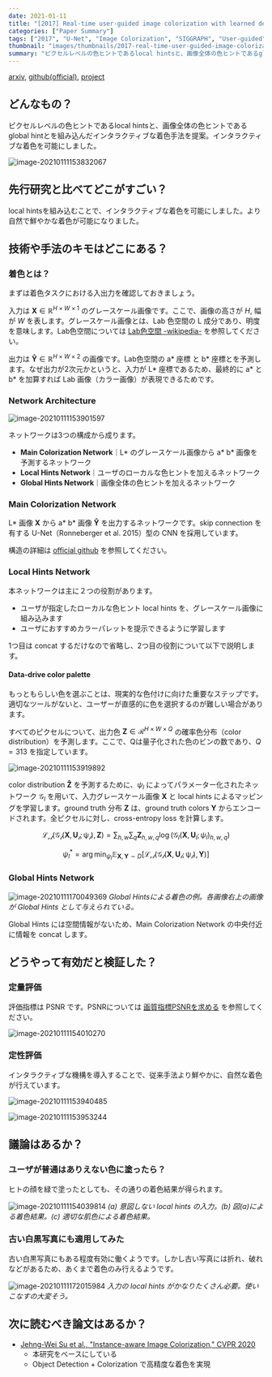 ```yaml
---
date: 2021-01-11
title: "[2017] Real-time user-guided image colorization with learned deep priors"
categories: ["Paper Summary"]
tags: ["2017", "U-Net", "Image Colorization", "SIGGRAPH", "User-guided"]
thumbnail: "images/thumbnails/2017-real-time-user-guided-image-colorization-with-learned-deep-priors.png"
summary: "ピクセルレベルの色ヒントであるlocal hintsと、画像全体の色ヒントであるglobal hintとを組み込んだインタラクティブな着色手法を提案。インタラクティブな着色を可能にしました。"
---
```


[arxiv](https://arxiv.org/abs/1705.02999), [github(official)](https://github.com/junyanz/interactive-deep-colorization), [project](https://richzhang.github.io/InteractiveColorization/)

## どんなもの？

ピクセルレベルの色ヒントであるlocal hintsと、画像全体の色ヒントであるglobal hintとを組み込んだインタラクティブな着色手法を提案。インタラクティブな着色を可能にしました。

![image-20210111153832067](image-20210111153832067.png)

## 先行研究と比べてどこがすごい？

local hintsを組み込むことで、インタラクティブな着色を可能にしました。より自然で鮮やかな着色が可能になりました。

## 技術や手法のキモはどこにある？

### 着色とは？

まずは着色タスクにおける入出力を確認しておきましょう。

入力は $\mathbf{X} \in \mathbb{R}^{H \times W \times 1}$ のグレースケール画像です。ここで、画像の高さが $H$, 幅が $W$ を表します。グレースケール画像とは、Lab 色空間の L 成分であり、明度を意味します。Lab色空間については [Lab色空間 -wikipedia-](https://ja.wikipedia.org/wiki/Lab%E8%89%B2%E7%A9%BA%E9%96%93#:~:text=Lab%E8%89%B2%E7%A9%BA%E9%96%93%EF%BC%88%E3%82%A8%E3%83%AB%E3%83%BB%E3%82%A8%E3%83%BC,%E3%82%82%E3%81%AE%E3%81%AB%E5%9F%BA%E3%81%A5%E3%81%84%E3%81%A6%E3%81%84%E3%82%8B%E3%80%82) を参照してください。

出力は  $\mathbf{\hat{Y}} \in \mathbb{R}^{H \times W \times 2}$ の画像です。Lab色空間の a\* 座標 と b\* 座標とを予測します。なぜ出力が2次元かというと、入力が L\* 座標であるため、最終的に a\* と b\* を加算すれば Lab 画像（カラー画像）が表現できるためです。

### Network Architecture

![image-20210111153901597](image-20210111153901597.png)

ネットワークは3つの構成から成ります。

- **Main Colorization Network**｜L\* のグレースケール画像から a\* b\* 画像を予測するネットワーク
- **Local Hints Network**｜ユーザのローカルな色ヒントを加えるネットワーク
- **Global Hints Network**｜画像全体の色ヒントを加えるネットワーク

### Main Colorization Network

L\* 画像 $\mathbf{X}$ から a\* b\* 画像 $\mathbf{\hat{Y}}$ を出力するネットワークです。skip connection を有する U-Net（Ronneberger et al. 2015）型の CNN を採用しています。

構造の詳細は [official github](https://github.com/junyanz/interactive-deep-colorization/blob/master/models/pytorch/model.py) を参照してください。

### Local Hints Network

本ネットワークは主に２つの役割があります。
- ユーザが指定したローカルな色ヒント local hints を、グレースケール画像に組み込みます
- ユーザにおすすめカラーパレットを提示できるように学習します

1つ目は concat するだけなので省略し、2つ目の役割について以下で説明します。

#### Data-drive color palette

もっともらしい色を選ぶことは、現実的な色付けに向けた重要なステップです。適切なツールがないと、ユーザーが直感的に色を選択するのが難しい場合があります。

すべてのピクセルについて、出力色 $\mathbf{Z} \in \mathcal{R}^{H \times W \times Q}$ の確率色分布（color distribution）を予測します。ここで、Qは量子化された色のビンの数であり、$Q=313$ を指定しています。

![image-20210111153919892](image-20210111153919892.png)

color distribution $\mathbf{\hat{Z}}$ を予測するために、$\psi_l$ によってパラメーター化されたネットワーク $\mathcal{G}_l$ を用いて、入力グレースケール画像 $\mathbf{X}$ と local hints によるマッピングを学習します。ground truth 分布 $\mathbf{Z}$ は、ground truth colors $\mathbf{Y}$ からエンコードされます。全ピクセルに対し、cross-entropy loss を計算します。

$$
\mathcal{L_{cl}(\mathcal{G}_l(\mathbf{X}, \mathbf{U}_l; \psi_l), \mathbf{Z})} = \sum_{h,w} \sum_q \mathbf{Z}_{h, w, q} \log (\mathcal{G}_l (\mathbf{X}, \mathbf{U}_l; \psi_l)_{h, w, q})
$$

$$
\psi_l^* = \arg \min_{\psi_l} \mathbb{E}_{\mathbf{X}, \mathbf{Y} \sim D} [\mathcal{L_{cl}(\mathcal{G}_l(\mathbf{X}, \mathbf{U}_l; \psi_l), \mathbf{Y})}]
$$

### Global Hints Network

![image-20210111170049369](image-20210111170049369.png)
*Global Hintsによる着色の例。各画像右上の画像が Global Hints として与えられている。*


Global Hints には空間情報がないため、Main Colorization Network の中央付近に情報を concat します。

## どうやって有効だと検証した？

### 定量評価

評価指標は PSNR です。PSNRについては [画質指標PSNRを求める](http://who7s.blog.shinobi.jp/%E3%83%97%E3%83%AD%E3%82%B0%E3%83%A9%E3%83%9F%E3%83%B3%E3%82%B0/%E7%94%BB%E8%B3%AA%E6%8C%87%E6%A8%99psnr%E3%82%92%E6%B1%82%E3%82%81%E3%82%8B) を参照してください。

![image-20210111154010270](image-20210111154010270.png)



### 定性評価

インタラクティブな機構を導入することで、従来手法より鮮やかに、自然な着色が行えています。

![image-20210111153940485](image-20210111153940485.png)



![image-20210111153953244](image-20210111153953244.png)



## 議論はあるか？

### ユーザが普通はありえない色に塗ったら？

ヒトの顔を緑で塗ったとしても、その通りの着色結果が得られます。

![image-20210111154039814](image-20210111154039814.png)
*(a) 意図しない local hints の入力。(b) 図(a)による着色結果。(c) 適切な肌色による着色結果。*

### 古い白黒写真にも適用してみた

古い白黒写真にもある程度有効に働くようです。しかし古い写真には折れ、破れなどがあるため、あくまで着色のみ行えるようです。

![image-20210111172015984](image-20210111172015984.png)
*入力の local hints がかなりたくさん必要。使いこなすの大変そう。*

## 次に読むべき論文はあるか？

- [Jehng-Wei Su et al., "Instance-aware Image Colorization," CVPR 2020](/paper-summary/2020-instance-aware-image-colorization/)
  - 本研究をベースにしている
  - Object Detection + Colorization で高精度な着色を実現